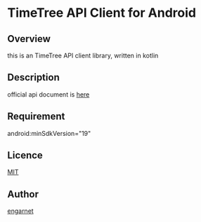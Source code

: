 # TimeTree API Client for Android

## Overview

this is an TimeTree API client library, written in kotlin

## Description

official api document is [here](https://developers.timetreeapp.com/en/docs/api)

## Requirement

android:minSdkVersion="19"

## Licence

[MIT](https://github.com/tcnksm/tool/blob/master/LICENCE)

## Author

[engarnet](https://github.com/engarnet)